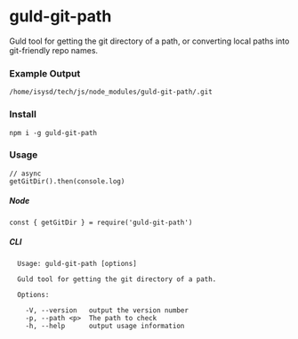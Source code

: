 # guld-git-path

Guld tool for getting the git directory of a path, or converting local paths into git-friendly repo names.

### Example Output

```
/home/isysd/tech/js/node_modules/guld-git-path/.git
```

### Install

```
npm i -g guld-git-path
```

### Usage

```
// async
getGitDir().then(console.log)
```

##### Node

```
const { getGitDir } = require('guld-git-path')
```

##### CLI

```
  Usage: guld-git-path [options]

  Guld tool for getting the git directory of a path.

  Options:

    -V, --version   output the version number
    -p, --path <p>  The path to check
    -h, --help      output usage information
```

